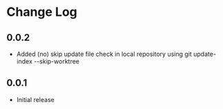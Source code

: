 # Change Log

## 0.0.2

- Added (no) skip update file check in local repository using git update-index --skip-worktree

## 0.0.1

- Initial release